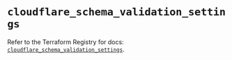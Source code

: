 # `cloudflare_schema_validation_settings`

Refer to the Terraform Registry for docs: [`cloudflare_schema_validation_settings`](https://registry.terraform.io/providers/cloudflare/cloudflare/5.8.4/docs/resources/schema_validation_settings).

